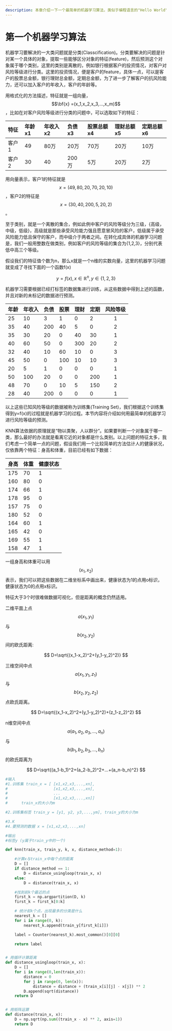 ```yaml
---
description: 本章介绍一下一个最简单的机器学习算法，类似于编程语言的"Hello World"，就是K近邻算法(K Nearest Neighbour)。
---
```


# 第一个机器学习算法

机器学习要解决的一大类问题就是分类\(Classcification\)。分类要解决的问题是针对某一个具体的对象，提取一些能够区分对象的特征\(feature\)，然后预测这个对象属于哪个类别，这里的类别是离散的，例如银行根据客户的投资情况，对客户对风险等级进行分类。这里的投资情况，便是客户的feature，具体一点，可以是客户的股票总金额，银行理财总金额，定期总金额，为了进一步了解客户的抗风险能力，还可以加入客户的年收入，客户的年龄等。

用格式化的方法描述，特征就是一组向量， $$\bf{x} =(x_1,x_2,x_3,...,x_m)$$ ，比如在对客户风险等级进行分类的问题中，可以选取如下的特征：

| 特征 | 年龄x1 | 年收入x2 | 负债x3 | 股票总额x4 | 理财总额x5 | 定期总额x6 |
| :--- | :--- | :--- | :--- | :--- | :--- | :--- |
| 客户1 | 49 | 80万 | 20万 | 70万 | 20万 | 10万 |
| 客户2 | 30 | 40 | 200万 | 5万 | 20万 | 2万 |

用向量表示，客户1的特征就是 $$x=(49,80,20,70,20,10)$$ ，客户2的特征是 $$x=(30,40,200,5,20,2)$$ 。

至于类别，就是一个离散的集合，例如此例中客户的风险等级分为三级，{高级，中级，低级}，高级就是那些承受风险能力强且愿意冒风险的客户，低级属于承受风险能力低且保守的客户，而中级介于两者之间。在转化成具体的机器学习问题是，我们一般用整数在做类别，例如客户的风险等级的集合为{1,2,3}，分别代表低中高三个等级。

假设我们的特征值个数为n，那么x就是一个n维的实数向量，这里的机器学习问题就变成了寻找下面的一个函数f\(x\)

$$
y=f(x), x\in \mathbb{R}^n,y \in \{1,2,3\}
$$

机器学习需要根据已经打标签的数据集进行训练，从这些数据中得到上述的函数，并且对新的未标记的数据进行预测。

| 年龄 | 年收入 | 负债 | 股票 | 理财 | 定期 | **风险等级** |
| :--- | :--- | :--- | :--- | :--- | :--- | :---: |
| 25 | 10 | 3 | 1 | 0 | 2 | 1 |
| 35 | 40 | 200 | 40 | 5 | 0 | 2 |
| 35 | 30 | 20 | 0 | 40 | 30 | 1 |
| 40 | 60 | 50 | 0 | 300 | 20 | 2 |
| 32 | 40 | 10 | 60 | 10 | 0 | 3 |
| 45 | 50 | 0 | 100 | 10 | 10 | 3 |
| 20 | 5 | 1 | 0 | 0 | 0 | 1 |
| 50 | 100 | 20 | 0 | 0 | 200 | 1 |
| 48 | 70 | 0 | 10 | 5 | 150 | 2 |
| 28 | 40 | 200 | 0 | 0 | 0 | 1 |

以上这些已知风险等级的数据被称为训练集\(Training Set\)，我们根据这个训练集得到y=f\(x\)的过程就是机器学习的过程。本节内容将介绍如何用最简单的机器学习进行风险等级的预测。

KNN算法依据的原理就是“物以类聚，人以群分“。如果要判断一个对象属于哪一类，那么最好的办法就是看离它近的对象都是什么类别。以上问题的特征太多，我们考虑一个简单一点的问题，假设我们用一个比较简单的方法估计人的健康状况，仅依靠两个特征：身高和体重，目前已经有如下数据：

| 身高 | 体重 | 健康状态 |
| :--- | :--- | :--- |
| 175 | 70 | 1 |
| 160 | 80 | 0 |
| 174 | 66 | 1 |
| 178 | 95 | 0 |
| 157 | 75 | 0 |
| 180 | 52 | 0 |
| 164 | 60 | 1 |
| 165 | 42 | 0 |
| 169 | 55 | 1 |
| 158 | 47 | 1 |

一组身高和体重可以用 $$(x_1,x_2)$$ 表示，我们可以把这些数据在二维坐标系中画出来，健康状态为1的点用o标识，健康状态为0的点用x标识。



特征大于3个时很难做数据可视化，但是距离的概念仍然适用。

二维平面上点 $$a(x_1,y_1)$$ 与 $$b(x_2,y_2)$$ 间的欧氏距离:

$$
D=\sqrt{(x_1-x_2)^2+(y_1-y_2)^2)}
$$

三维空间中点 $$a(x_1,y_1,z_1)$$ 与 $$b(x_2,y_2,z_2)$$ 点欧氏距离。

$$
D=\sqrt{(x_1-x_2)^2+(y_1-y_2)^2)+(z_1-z_2)^2}
$$

n维空间中点 $$a(a_1,a_2,a_3,...,a_n)$$ 与 $$b(b_1,b_2,b_3,...,b_n)$$ 的欧氏距离为

$$
D=\sqrt{(a_1-b_1)^2+(a_2-b_2)^2+...+(a_n-b_n)^2}
$$



```python
#输入
#1.训练集 train_x = [ [x1,x2,x3,...,xn],
#                    [x1,x2,x3,...,xn],
#                    ...
#                    [x1,x2,x3,...,xn]]
#      train_x的大小为m

#2.训练集标签 train_y = [y1, y2, y3,...,ym], train_y的大小为m

#3.K 
#4.要预测的数据 x = [x1,x2,x3,...,xn]

#输出
#标签y (y属于train_y中的一个)

def knn(train_x, train_y, k, x, distance_method=1):

    #计算x与train_x中每个点的距离
    D = []
    if distance_method == 1:
        D = distance_usingloop(train_x, x)
    else:
        D = distance(train_x, x)

    #找到前k个最近的点
    first_k = np.argpartition(D, k)
    first_k = first_k[0:k]

    # 统计前k个点，出现最多的分类是什么
    nearest_k = []
    for i in range(0, k):
        nearest_k.append(train_y[first_k[i]])

    label = Counter(nearest_k).most_common()[0][0]

    return label


# 用循环计算距离
def distance_usingloop(train_x, x):
    D = []
    for i in range(0,len(train_x)):
        distance = 0
        for j in range(0, len(x)):
            distance = distance + (train_x[i][j] - x[j]) ** 2
        D.append(sqrt(distance))
    return D


# 用矩阵运算
def distance(train_x, x):
    D = np.sqrt(np.sum((train_x - x) ** 2, axis=1))
    return D
```







